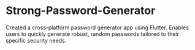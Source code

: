 # Strong-Password-Generator
Created a cross-platform password generator app using Flutter.  Enables users to quickly generate robust, random passwords tailored to their specific security needs.
